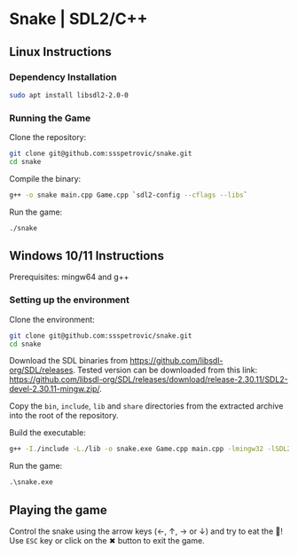 # Snake | SDL2/C++

## Linux Instructions

### Dependency Installation

```bash
sudo apt install libsdl2-2.0-0
```

### Running the Game

Clone the repository:
```bash
git clone git@github.com:ssspetrovic/snake.git
cd snake
```

Compile the binary:
```bash
g++ -o snake main.cpp Game.cpp `sdl2-config --cflags --libs`
```

Run the game:
```bash
./snake
```

## Windows 10/11 Instructions

Prerequisites: mingw64 and g++

### Setting up the environment

Clone the environment:

```bash
git clone git@github.com:ssspetrovic/snake.git
cd snake
```

Download the SDL binaries from https://github.com/libsdl-org/SDL/releases. Tested version can be downloaded from this link: https://github.com/libsdl-org/SDL/releases/download/release-2.30.11/SDL2-devel-2.30.11-mingw.zip/.

Copy the `bin`, `include`, `lib` and `share` directories from the extracted archive into the root of the repository.

Build the executable:

```bash
g++ -I./include -L./lib -o snake.exe Game.cpp main.cpp -lmingw32 -lSDL2main -lSDL2 -mwindows
```

Run the game:

```ps
.\snake.exe
```

## Playing the game

Control the snake using the arrow keys (&larr;, &uarr;, &rarr; or &darr;) and try to eat the 🍎!
<br/>
Use `ESC` key or click on the &#10006; button to exit the game.
